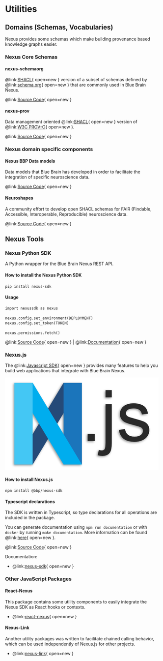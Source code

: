 # Utilities

## Domains (Schemas, Vocabularies)

Nexus provides some schemas which make building provenance based knowledge graphs easier.

### Nexus Core Schemas

#### nexus-schemaorg

@link:[SHACL](https://www.w3.org/TR/shacl/){ open=new } version of a subset of schemas defined by
@link:[schema.org](https://schema.org/docs/full.html){ open=new } that are commonly used in Blue Brain Nexus.

@link:[Source Code](https://github.com/BlueBrain/nexus-schemaorg){ open=new }

#### nexus-prov

Data management oriented @link:[SHACL](https://www.w3.org/TR/shacl/){ open=new } version of
@link:[W3C PROV-O](https://www.w3.org/ns/prov-o-20130430){ open=new }.

@link:[Source Code](https://github.com/BlueBrain/nexus-prov){ open=new }

### Nexus domain specific components

#### Nexus BBP Data models

Data models that Blue Brain has developed in order to facilitate the integration of specific neuroscience data.

@link:[Source Code](https://github.com/BlueBrain/nexus-bbp-domains){ open=new }

#### Neuroshapes

A community effort to develop open SHACL schemas for FAIR (Findable, Accessible, Interoperable, Reproducible)
neuroscience data.

@link:[Source Code](https://github.com/INCF/neuroshapes){ open=new }

## Nexus Tools

### Nexus Python SDK

A Python wrapper for the Blue Brain Nexus REST API.

#### How to install the Nexus Python SDK

`pip install nexus-sdk`

#### Usage

```
import nexussdk as nexus

nexus.config.set_environment(DEPLOYMENT)
nexus.config.set_token(TOKEN)

nexus.permissions.fetch()
```

@link:[Source Code](https://github.com/BlueBrain/nexus-python-sdk){ open=new } | @link:[Documentation](https://bluebrain.github.io/nexus-python-sdk/){ open=new }

### Nexus.js

The @link:[Javascript SDK](https://github.com/BlueBrain/nexus-js){ open=new } provides many features to help you 
build web applications that integrate with Blue Brain Nexus.

![Nexus JS logo](../assets/nexus-js-logo.png)

#### How to install Nexus.js

`npm install @bbp/nexus-sdk`

#### Typescript declarations

The SDK is written in Typescript, so type declarations for all operations are included in the package.

You can generate documentation using `npm run documentation` or with `docker` by running `make documentation`. 
More information can be found @link:[here](https://github.com/BlueBrain/nexus-js){ open=new }.

@link:[Source Code](https://github.com/BlueBrain/nexus-js){ open=new }

Documentation:

- @link:[nexus-sdk](https://github.com/BlueBrain/nexus-js/blob/main/packages/nexus-sdk/README.md#readme){ open=new }

### Other JavaScript Packages

#### React-Nexus

This package contains some utility components to easily integrate the Nexus SDK as React hooks or contexts.

- @link:[react-nexus](https://github.com/BlueBrain/nexus-js/blob/main/packages/react-nexus/README.md#readme){ open=new }

#### Nexus-Link

Another utility packages was written to facilitate chained calling behavior, which can be used independently of Nexus.js for other projects.

- @link:[nexus-link](https://github.com/BlueBrain/nexus-js/blob/main/packages/nexus-link/README.md#readme){ open=new }

